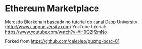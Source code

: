 # Ethereum Marketplace

Mercado Blockchain baseado no tutorial do canal Dapp University (http://www.dappuniversity.com) 
YouTube tutorial: https://www.youtube.com/watch?v=VH9Q2lf2mNo

Forked from https://github.com/caleoleo/pucmg-bcsc-01
